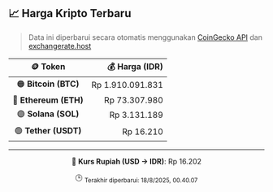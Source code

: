 

<!-- HARGA_KRIPTO -->
## 📈 Harga Kripto Terbaru

> Data ini diperbarui secara otomatis menggunakan [CoinGecko API](https://www.coingecko.com/) dan [exchangerate.host](https://exchangerate.host/)

<div align="center">

| 🪙 Token | 💰 Harga (IDR) |
|:------:|---------------:|
| 🟠 **Bitcoin (BTC)**   | Rp 1.910.091.831 |
| 🔵 **Ethereum (ETH)**  | Rp 73.307.980 |
| 🟣 **Solana (SOL)**    | Rp 3.131.189 |
| 🟢 **Tether (USDT)**   | Rp 16.210 |

---

💱 **Kurs Rupiah (USD → IDR)**: Rp 16.202

🕒 <sub>Terakhir diperbarui: 18/8/2025, 00.40.07</sub>

</div>
<!-- /HARGA_KRIPTO -->